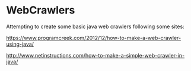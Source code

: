 # WebCrawlers

Attempting to create some basic java web crawlers following some sites:

https://www.programcreek.com/2012/12/how-to-make-a-web-crawler-using-java/

http://www.netinstructions.com/how-to-make-a-simple-web-crawler-in-java/
